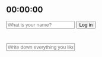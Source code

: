 <!DOCTYPE html>
<html lang="ko">
<head>
    <meta charset="UTF-8">
    <meta http-equiv="X-UA-Compatible" content="IE=edge">
    <meta name="viewport" content="width=device-width, initial-scale=1.0">
    <title>Test</title>
    <link rel="stylesheet" type="text/css" href="style.css">
</head>
<body>
    <div class="Page">
        <h2 id="clock">00:00:00</h2>
        <div id="weather" class="weather">
            <span></span>
            <span></span>
        </div>
        <form class="login hidden" id="login-form">
            <input class="write" required maxlength="15" type="text" placeholder="What is your name?"/>
            <input type="submit" class="button" value="Log in"/>
        </form>
        <h1 class="hidden" id="greeting"></h1>
        <form id="todo-form" class="todo-form">
            <input type="text" placeholder="Write down everything you like" required />
        </form>
        <ul id="todo-list" class="todo-list">
            <span></span>
            <span></span>
        </ul>
    </div>
    <script src="app.js"></script>
    <script src="background.js"></script>
    <script src="time.js"></script>
    <script src="todo.js"></script>
    <script src="weather.js"></script>
</body>
</html>
